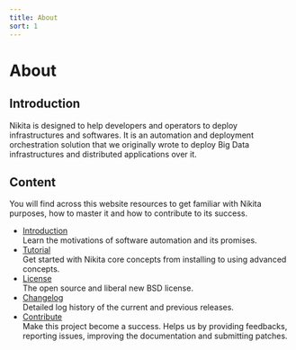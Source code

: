 ```yaml
---
title: About
sort: 1
---
```


# About

## Introduction

Nikita is designed to help developers and operators to deploy infrastructures and softwares. It is an automation and deployment orchestration solution that we originally wrote to deploy Big Data infrastructures and distributed applications over it.

## Content

You will find across this website resources to get familiar with Nikita purposes, how to master it and how to contribute to its success.

* [Introduction](/about/introduction)   
  Learn the motivations of software automation and its promises.
* [Tutorial](/about/tutorial)   
  Get started with Nikita core concepts from installing to using advanced concepts.
* [License](/about/license)   
  The open source and liberal new BSD license.
* [Changelog](/about/changelog)   
  Detailed log history of the current and previous releases.
* [Contribute](/about/contribute)   
  Make this project become a success. Helps us by providing feedbacks, reporting issues, improving the documentation and submitting patches.
